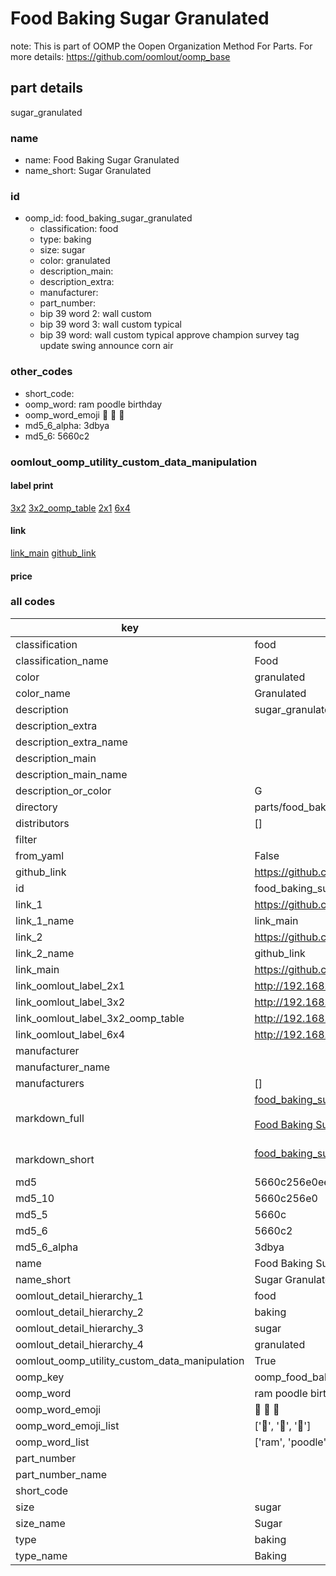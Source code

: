 # Food Baking Sugar Granulated  

note: This is part of OOMP the Oopen Organization Method For Parts. For more details: https://github.com/oomlout/oomp_base

##  part details



sugar_granulated

### name
* name: Food Baking Sugar Granulated
* name_short: Sugar Granulated
### id
* oomp_id: food_baking_sugar_granulated
  * classification: food
  * type: baking
  * size: sugar
  * color: granulated
  * description_main: 
  * description_extra: 
  * manufacturer: 
  * part_number: 
  * bip 39 word 2: wall custom
  * bip 39 word 3: wall custom typical
  * bip 39 word: wall custom typical approve champion survey tag update swing announce corn air

### other_codes
* short_code: 
* oomp_word: ram poodle birthday
* oomp_word_emoji :ram: :poodle: :birthday:
* md5_6_alpha: 3dbya
* md5_6: 5660c2






### oomlout_oomp_utility_custom_data_manipulation
#### label print
[3x2](http://192.168.1.245:1112/?label=oomp%203dbya)
[3x2_oomp_table](http://192.168.1.107:1112/?label=oomp%203dbya)
[2x1](http://192.168.1.242:1112/?label=oomp%203dbya)
[6x4](http://192.168.1.55:1112/?label=oomp%203dbya)    

#### link

[link_main](https://github.com/oomlout/oomlout_oomp_current_version_messy/tree/main/parts/food_baking_sugar_granulated) [github_link](https://github.com/oomlout/oomlout_oomp_part_src/tree/main/parts/food_baking_sugar_granulated)                             

#### price







### all codes 
| key | value |  
| --- | --- |  
| classification | food |  
| classification_name | Food |  
| color | granulated |  
| color_name | Granulated |  
| description | sugar_granulated |  
| description_extra |  |  
| description_extra_name |  |  
| description_main |  |  
| description_main_name |  |  
| description_or_color | G  |  
| directory | parts/food_baking_sugar_granulated |  
| distributors | [] |  
| filter |  |  
| from_yaml | False |  
| github_link | https://github.com/oomlout/oomlout_oomp_part_src/tree/main/parts/food_baking_sugar_granulated |  
| id | food_baking_sugar_granulated |  
| link_1 | https://github.com/oomlout/oomlout_oomp_current_version_messy/tree/main/parts/food_baking_sugar_granulated |  
| link_1_name | link_main |  
| link_2 | https://github.com/oomlout/oomlout_oomp_part_src/tree/main/parts/food_baking_sugar_granulated |  
| link_2_name | github_link |  
| link_main | https://github.com/oomlout/oomlout_oomp_current_version_messy/tree/main/parts/food_baking_sugar_granulated |  
| link_oomlout_label_2x1 | http://192.168.1.242:1112/?label=oomp%203dbya |  
| link_oomlout_label_3x2 | http://192.168.1.245:1112/?label=oomp%203dbya |  
| link_oomlout_label_3x2_oomp_table | http://192.168.1.107:1112/?label=oomp%203dbya |  
| link_oomlout_label_6x4 | http://192.168.1.55:1112/?label=oomp%203dbya |  
| manufacturer |  |  
| manufacturer_name |  |  
| manufacturers | [] |  
| markdown_full | [food_baking_sugar_granulated](https://github.com/oomlout/oomlout_oomp_current_version_messy/tree/main/parts/food_baking_sugar_granulated)<br>[](https://github.com/oomlout/oomlout_oomp_current_version_messy/tree/main/parts/food_baking_sugar_granulated)<br>[Food Baking Sugar Granulated](https://github.com/oomlout/oomlout_oomp_current_version_messy/tree/main/parts/food_baking_sugar_granulated)<br><br> |  
| markdown_short | [food_baking_sugar_granulated](https://github.com/oomlout/oomlout_oomp_current_version_messy/tree/main/parts/food_baking_sugar_granulated)<br><br> |  
| md5 | 5660c256e0ee9ba76a9300add7cda7b5 |  
| md5_10 | 5660c256e0 |  
| md5_5 | 5660c |  
| md5_6 | 5660c2 |  
| md5_6_alpha | 3dbya |  
| name | Food Baking Sugar Granulated |  
| name_short | Sugar Granulated |  
| oomlout_detail_hierarchy_1 | food |  
| oomlout_detail_hierarchy_2 | baking |  
| oomlout_detail_hierarchy_3 | sugar |  
| oomlout_detail_hierarchy_4 | granulated |  
| oomlout_oomp_utility_custom_data_manipulation | True |  
| oomp_key | oomp_food_baking_sugar_granulated |  
| oomp_word | ram poodle birthday |  
| oomp_word_emoji | :ram: :poodle: :birthday: |  
| oomp_word_emoji_list | [':ram:', ':poodle:', ':birthday:'] |  
| oomp_word_list | ['ram', 'poodle', 'birthday'] |  
| part_number |  |  
| part_number_name |  |  
| short_code |  |  
| size | sugar |  
| size_name | Sugar |  
| type | baking |  
| type_name | Baking |  
